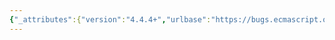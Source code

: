 ```yaml
---
{"_attributes":{"version":"4.4.4+","urlbase":"https://bugs.ecmascript.org/","maintainer":"dherman@mozilla.com"},"bug":{"bug_id":2046,"creation_ts":"2013-10-03 00:32:00 -0700","short_desc":"19.1.3.1 + 19.1.3.15.1: \"soure\"","delta_ts":"2014-01-27 10:03:59 -0800","product":"Draft for 6th Edition","component":"editorial issue","version":"Rev 21: November 8, 2013 Draft","rep_platform":"All","op_sys":"All","bug_status":"RESOLVED","resolution":"FIXED","priority":"Normal","bug_severity":"normal","everconfirmed":true,"reporter":{"uid":"jmdyck","name":"Michael Dyck"},"assigned_to":{"uid":"allen","name":"Allen Wirfs-Brock"},"long_desc":[{"commentid":5828,"comment_count":0,"who":{"uid":"jmdyck","name":"Michael Dyck"},"bug_when":"2013-10-03 00:32:10 -0700","thetext":"In 19.1.3.1 \"Object.assign ( target, source )\",\nstep 5 says:\n    Let keys be the result of calling the [[OwnPropertyKeys]] internal method\n    of soure.\n\nAnd in 19.1.3.15.1 \"MixinProperties( target, source )\",\nstep 3 says the same thing.\n\nIn each case, change \"soure\" to \"source\"."},{"commentid":5877,"comment_count":1,"who":{"uid":"allen","name":"Allen Wirfs-Brock"},"bug_when":"2013-10-08 17:20:52 -0700","thetext":"fixed in rev20 editor's draft"},{"commentid":6122,"comment_count":2,"who":{"uid":"allen","name":"Allen Wirfs-Brock"},"bug_when":"2013-10-29 09:46:07 -0700","thetext":"fixed in rev20 draft, Oct. 28, 2013"},{"commentid":6649,"comment_count":3,"who":{"uid":"jmdyck","name":"Michael Dyck"},"bug_when":"2013-11-10 17:59:14 -0800","thetext":"In the first case (now in section 19.1.2.1),\nyou change \"soure\" to \"soucre\".\n\nChange it to \"source\"."},{"commentid":6752,"comment_count":4,"who":{"uid":"allen","name":"Allen Wirfs-Brock"},"bug_when":"2013-11-14 11:00:28 -0800","thetext":"fiexd in rev22 editor's draft"},{"commentid":7068,"comment_count":5,"who":{"uid":"allen","name":"Allen Wirfs-Brock"},"bug_when":"2014-01-27 10:03:59 -0800","thetext":"fixed in Rev22 (January 20, 2013) release"}]}}
---
```

